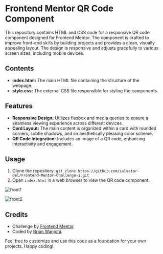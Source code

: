 # Frontend Mentor QR Code Component

This repository contains HTML and CSS code for a responsive QR code component designed for Frontend Mentor. The component is crafted to improve front-end skills by building projects and provides a clean, visually appealing layout. The design is responsive and adjusts gracefully to various screen sizes, including mobile devices.

## Contents

- **index.html:** The main HTML file containing the structure of the webpage.
- **style.css:** The external CSS file responsible for styling the components.

## Features

- **Responsive Design:** Utilizes flexbox and media queries to ensure a seamless viewing experience across different devices.
- **Card Layout:** The main content is organized within a card with rounded corners, subtle shadows, and an aesthetically pleasing color scheme.
- **QR Code Integration:** Includes an image of a QR code, enhancing interactivity and engagement.

## Usage

1. Clone the repository: `git clone https://github.com/salvator-del/Frontend-Mentor-Challenge-1.git`
2. Open `index.html` in a web browser to view the QR code component.

![front1](https://github.com/salvator-del/Frontend-Mentor-Challenge-1/assets/65698466/a556e4ff-eba6-4bbe-88cd-9da4c88027d0)

![front2](https://github.com/salvator-del/Frontend-Mentor-Challenge-1/assets/65698466/8cabd189-7150-4b4e-baad-aa2be54d8881) 

## Credits

- Challenge by [Frontend Mentor](https://www.frontendmentor.io?ref=challenge).
- Coded by [Brian Wanjohi](https://github.com/salvator-del).

Feel free to customize and use this code as a foundation for your own projects. Happy coding!
